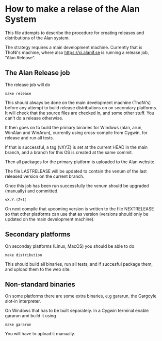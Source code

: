 # How to make a relase of the Alan System

This file attempts to describe the procedure for creating releases and
distributions of the Alan system.

The strategy requires a main development machine. Currently that is
ThoNi's machine, where also https://ci.alanif.se is running a release
job, "Alan Release".

## The Alan Release job

The release job will do

    make release

This should always be done on the main development machine (ThoNi's)
before any attempt to build release distributions on on secondary
platforms. It will check that the source files are checked in, and
some other stuff. You can't do a release otherwise.

It then goes on to build the primary binaries for Windows (alan, arun,
WinAlan and WinArun), currently using cross-compile from Cygwin, for
release and run all tests.

If that is successful, a tag (vXYZ) is set at the current HEAD in the
main branch, and a branch for this OS is created at the same commit.

Then all packages for the primary platform is uploaded to the Alan
website.

The file LASTRELEASE will be updated to contain the venum of the last
released version on the current branch.

Once this job has been run successfully the venum should be upgraded
(manually) and committed.

    vX.Y.(Z+1)

On next compile that upcoming version is written to the file
NEXTRELEASE so that other platforms can use that as version (versions
should only be updated on the main development machine).

## Secondary platforms

On seconday platforms (Linux, MacOS) you should be able to do

    make distribution

This should build all binaries, run all tests, and if succesful
package them, and upload them to the web site.

## Non-standard binaries

On some platforms there are some extra binaries, e.g gararun, the
Gargoyle slot-in interpreter.

On Windows that has to be built separately. In a Cygwin terminal
enable gararun and build it using

    make gararun

You will have to upload it manually.

